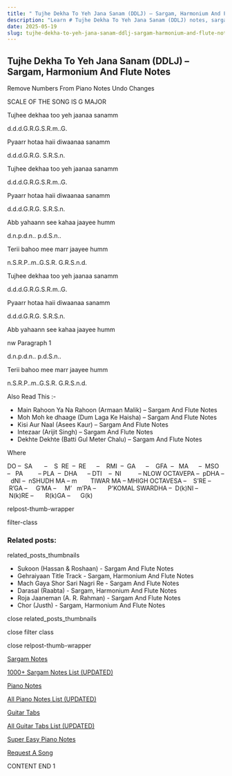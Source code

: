 ```yaml
---
title: " Tujhe Dekha To Yeh Jana Sanam (DDLJ) – Sargam, Harmonium And Flute Notes"
description: "Learn # Tujhe Dekha To Yeh Jana Sanam (DDLJ) notes, sargam, harmonium notations and flute notes. Easy step-by-step tutorial for beginners."
date: 2025-05-19
slug: tujhe-dekha-to-yeh-jana-sanam-ddlj-sargam-harmonium-and-flute-notes
---
```


## Tujhe Dekha To Yeh Jana Sanam (DDLJ) – Sargam, Harmonium And Flute Notes

Remove Numbers From Piano Notes
Undo Changes

SCALE OF THE SONG IS G MAJOR

Tujhee dekhaa too yeh jaanaa sanamm

d.d.d.G.R.G.S.R.m..G.

Pyaarr hotaa haii diwaanaa sanamm

d.d.d.G.R.G. S.R.S.n.

Tujhee dekhaa too yeh jaanaa sanamm

d.d.d.G.R.G.S.R.m..G.

Pyaarr hotaa haii diwaanaa sanamm

d.d.d.G.R.G. S.R.S.n.

Abb yahaann see kahaa jaayee humm

d.n.p.d.n.. p.d.S.n..

Terii bahoo mee marr jaayee humm

n.S.R.P..m..G.S.R. G.R.S.n.d.

Tujhee dekhaa too yeh jaanaa sanamm

d.d.d.G.R.G.S.R.m..G.

Pyaarr hotaa haii diwaanaa sanamm

d.d.d.G.R.G. S.R.S.n.

Abb yahaann see kahaa jaayee humm

nw Paragraph 1

d.n.p.d.n.. p.d.S.n..

Terii bahoo mee marr jaayee humm

n.S.R.P..m..G.S.R. G.R.S.n.d.

Also Read This :-

- Main Rahoon Ya Na Rahoon (Armaan Malik) – Sargam And Flute Notes
- Moh Moh ke dhaage (Dum Laga Ke Haisha) – Sargam And Flute Notes
- Kisi Aur Naal (Asees Kaur) – Sargam And Flute Notes
- Intezaar (Arijit Singh) – Sargam And Flute Notes
- Dekhte Dekhte (Batti Gul Meter Chalu) – Sargam And Flute Notes

Where

DO –  SA       –    S  RE  –  RE      –    RMI  –  GA      –    GFA  –   MA      –  MSO  –   PA         – PLA  –  DHA      – DTI    –  NI          – NLOW OCTAVEPA –  pDHA –  dNI –  nSHUDH MA – m        TIWAR MA – MHIGH OCTAVESA –    S’RE –     R’GA –     G’MA –     M’   m’PA –       P’KOMAL SWARDHA –  D(k)NI –       N(k)RE –       R(k)GA –      G(k)

relpost-thumb-wrapper

filter-class

### Related posts:

related_posts_thumbnails

- Sukoon (Hassan & Roshaan) - Sargam And Flute Notes
- Gehraiyaan Title Track - Sargam, Harmonium And Flute Notes
- Mach Gaya Shor Sari Nagri Re - Sargam And Flute Notes
- Darasal (Raabta) - Sargam, Harmonium And Flute Notes
- Roja Jaaneman (A. R. Rahman) - Sargam And Flute Notes
- Chor (Justh) - Sargam, Harmonium And Flute Notes

close related_posts_thumbnails

close filter class

close relpost-thumb-wrapper

[Sargam Notes](/sargam-notes.html)

[1000+ Sargam Notes List (UPDATED)](/all-songs-list-sargam-notes.html)

[Piano Notes](/piano-notes.html)

[All Piano Notes List (UPDATED)](/all-songs-list-piano-notes.html)

[Guitar Tabs](/guitar-tabs.html)

[All Guitar Tabs List (UPDATED)](/all-songs-list-guitar-tabs.html)

[Super Easy Piano Notes](https://studywall.in/)

[Request A Song](/request-a-song.html)

CONTENT END 1
